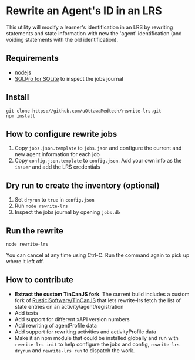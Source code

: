 # Rewrite an Agent's ID in an LRS

This utility will modify a learner's identification in an LRS by rewriting statements and state information with new the 'agent' identification (and voiding statements with the old identification).

## Requirements

* [nodejs](https://nodejs.org)
* [SQLPro for SQLite](https://www.sqlitepro.com) to inspect the jobs journal

## Install

    git clone https://github.com/uOttawaMedtech/rewrite-lrs.git
    npm install

## How to configure rewrite jobs

1. Copy `jobs.json.template` to `jobs.json` and configure the current and new agent information for each job
2. Copy `config.json.template` to `config.json`. Add your own info as the `issuer` and add the LRS credentials

## Dry run to create the inventory (optional)

1. Set `dryrun` to `true` in `config.json`
2. Run `node rewrite-lrs`
3. Inspect the jobs journal by opening `jobs.db`

## Run the rewrite

    node rewrite-lrs

You can cancel at any time using Ctrl-C. Run the command again to pick up where it left off.

## How to contribute

* **Extract the custom TinCanJS fork**. The current build includes a custom fork of [RusticiSoftware/TinCanJS](https://github.com/RusticiSoftware/TinCanJS) that lets rewrite-lrs fetch the list of state entries on an activity/agent/registration
* Add tests
* Add support for different xAPI version numbers
* Add rewriting of agentProfile data
* Add support for rewriting activities and activityProfile data
* Make it an npm module that could be installed globally and run with `rewrite-lrs init` to help configure the jobs and config, `rewrite-lrs dryrun` and `rewrite-lrs run` to dispatch the work.

